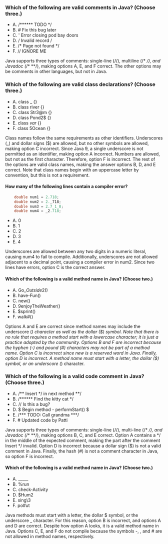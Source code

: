 ### Which of the following are valid comments in Java? (Choose three.)
* A. /****** TODO */
* B. # Fix this bug later
* C. ' Error closing pod bay doors
* D. / Invalid record /
* E. /* Page not found */
* F. // IGNORE ME

Java supports three types of comments: single-line (//),
multiline (/* */), and Javadoc (/** **/),
making options A, E, and F correct. The other options may be comments in other languages, but not in Java.

### Which of the following are valid class declarations? (Choose three.)
*  A. class _ {}
*  B. class river {}
*  C. class Str3@m {}
*  D. class Pond2$ {}
*  E. class _var_ {}
*  F. class 5Ocean {}

Class names follow the same requirements as other identifiers.
Underscores (_) and dollar signs ($) are allowed,
but no other symbols are allowed, making option C incorrect.
Since Java 9, a single underscore is not permitted as an identifier,
making option A incorrect. Numbers are allowed, but not as the first character.
Therefore, option F is incorrect.
The rest of the options are valid class names, making the answer options B, D, and E correct.
Note that class names begin with an uppercase letter by convention,
but this is not a requirement.

#### How many of the following lines contain a compiler error?

```java
    double num1 = 2.718;
    double num2 = 2._718;
    double num3 = 2.7_1_8;
    double num4 = _2.718;
```


* A. 0
* B. 1
* C. 2
* D. 3
* E. 4

Underscores are allowed between any two digits in a numeric literal,
causing num4 to fail to compile. Additionally,
underscores are not allowed adjacent to a decimal point,
causing a compiler error in num2.
Since two lines have errors, option C is the correct answer.

#### Which of the following is a valid method name in Java? (Choose two.)
* A. Go_$Outside$2()
* B. have-Fun()
* C. new()
* D. 9enjoyTheWeather()
* E. $sprint()
* F. walk#()

Options A and E are correct since method names may include
the underscore (_) character as well as the dollar ($) symbol.
Note that there is no rule that requires
a method start with a lowercase character;
it is just a practice adopted by the community.
Options B and F are incorrect because the hyphen (-) and pound (#) characters
may not be part of a method name. Option C is incorrect
since new is a reserved word in Java.
Finally, option D is incorrect.
A method name must start with a letter, the dollar ($) symbol, or an underscore (_) character.

### Which of the following is a valid code comment in Java? (Choose three.)
* A. /** Insert */ in next method **/
* B. /****** Find the kitty cat */
* C. // Is this a bug?
* D. $ Begin method - performStart() $
* E. /*** TODO: Call grandma ***/
* F. # Updated code by Patti

Java supports three types of comments: single-line (//), multi-line (/* */),
and Javadoc (/** **/), making options B, C, and E correct.
Option A contains a */ in the middle of the expected comment,
making the part after the comment Insert */ invalid.
Option D is incorrect because a dollar sign ($) is not a valid comment in Java.
Finally, the hash (#) is not a comment character in Java, so option F is incorrect.

#### Which of the following is a valid method name in Java? (Choose two.)
* A. _____
* B. %run
* C. check-Activity
* D. $Hum2
* E. sing\\3
* F. po#ut

Java methods must start with a letter, the dollar $ symbol,
or the underscore _ character. For this reason,
option B is incorrect, and options A and D are correct.
Despite how option A looks, it is a valid method name in Java.
Options C, E, and F do not compile because the symbols -, \,
and # are not allowed in method names, respectively.